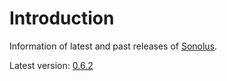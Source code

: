 # Introduction

Information of latest and past releases of [Sonolus](https://sonolus.com).

Latest version: [0.6.2](./versions/0.6.2.md)
